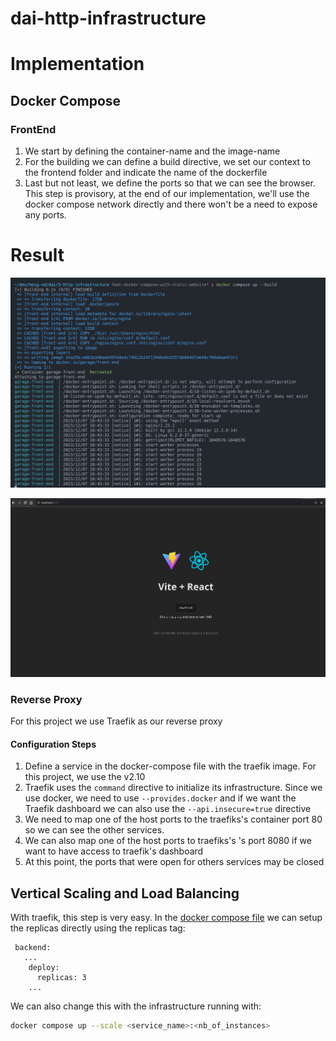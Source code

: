 # dai-http-infrastructure

# Implementation

## Docker Compose

### FrontEnd

1. We start by defining the container-name and the image-name
2. For the building we can define a build directive, we set our context to the frontend folder and indicate the name of the dockerfile
3. Last but not least, we define the ports so that we can see the browser. This step is provisory, at the end of our implementation, we'll use the docker compose network directly and there won't be a need to expose any ports.

# Result

![](media/compose-build.png)

![](media/result-compose.png)

### Reverse Proxy

For this project we use Traefik as our reverse proxy

#### Configuration Steps

1. Define a service in the docker-compose file with the traefik image. For this project, we use the v2.10
2. Traefik uses the `command` directive to initialize its infrastructure. Since we use docker, we need to use `--provides.docker` and if we want the Traefik dashboard we can also use the `--api.insecure=true` directive
3. We need to map one of the host ports to the traefiks's container port 80 so we can see the other services.
4. We can also map one of the host ports to traefiks's 's port 8080 if we want to have access to traefik's dashboard
5. At this point, the ports that were open for others services may be closed

## Vertical Scaling and Load Balancing

With traefik, this step is very easy. In the [docker compose file](compose.yml) we can setup the replicas directly using the replicas tag:

```docker compose
 backend:
   ...
    deploy:
      replicas: 3
    ...
```

We can also change this with the infrastructure running with:

```bash
docker compose up --scale <service_name>:<nb_of_instances>
```
